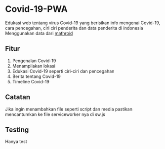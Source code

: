 # Covid-19-PWA
Edukasi web tentang virus Covid-19 yang berisikan info mengenai Covid-19, cara pencegahan, ciri ciri penderita dan data penderita di indonesia
Menggunakan data dari [mathroid](https://github.com/mathdroid/indonesia-covid-19-api)

## Fitur
1. Pengenalan Covid-19
3. Menampilakan lokasi
4. Edukasi Covid-19 seperti ciri-ciri dan pencegahan
5. Berita tentang Covid-19
6. Timeline Covid-19

## Catatan
Jika ingin menambahkan file seperti script dan media pastikan mencantumkan ke file serviceworker nya di sw.js

## Testing
Hanya test
